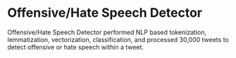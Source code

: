 # Offensive/Hate Speech Detector
Offensive/Hate Speech Detector performed NLP based tokenization, lemmatization, vectorization, classification, and processed 30,000 tweets to detect offensive or hate speech within a tweet.


